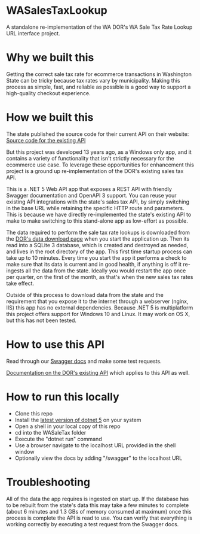 # WASalesTaxLookup
A standalone re-implementation of the WA DOR's WA Sale Tax Rate Lookup URL interface project.

# Why we built this
Getting the correct sale tax rate for ecommerce transactions in Washington State can be tricky because tax rates vary by municipality. Making this process as simple, fast, and reliable as possible is a good way to support a high-quality checkout experience.

# How we built this
The state published the source code for their current API on their website:
[Source code for the existing API](https://dor.wa.gov/taxes-rates/retail-sales-tax/destination-based-sales-tax-and-streamlined-sales-tax/washington-sales-tax-rate-library-source-code)

But this project was developed 13 years ago, as a Windows only app, and it contains a variety of functionality that isn't strictly necessary for the ecommerce use case. To leverage these opportunities for enhancement this project is a ground up re-implementation of the DOR's existing sales tax API. 

This is a .NET 5 Web API app that exposes a REST API with friendly Swagger documentation and OpenAPI 3 support. You can reuse your existing API integrations with the state's sales tax API, by simply switching in the base URL while retaining the specific HTTP route and parameters. This is because we have directly re-implemented the state's existing API to make to make switching to this stand-alone app as low-effort as possible. 

The data required to perform the sale tax rate lookups is downloaded from the [DOR's data download page](https://dor.wa.gov/taxes-rates/sales-and-use-tax-rates/downloadable-database) when you start the application up. Then its read into a SQLite 3 database, which is created and destroyed as needed, and lives in the root directory of the app. This first time startup process can take up to 10 minutes. Every time you start the app it performs a check to make sure that its data is current and in good health, if anything is off it re-ingests all the data from the state. Ideally you would restart the app once per quarter, on the first of the month, as that's when the new sales tax rates take effect.

Outside of this process to download data from the state and the requirement that you expose it to the internet through a webserver (nginx, IIS) this app has no external dependencies. Because .NET 5 is multiplatform this project offers support for Windows 10 and Linux. It may work on OS X, but this has not been tested.

# How to use this API
Read through our [Swagger docs](https://wataxlookup.acceleratenetworks.com/swagger/index.html) and make some test requests.

[Documentation on the DOR's existing API](https://dor.wa.gov/taxes-rates/retail-sales-tax/destination-based-sales-tax-and-streamlined-sales-tax/wa-sales-tax-rate-lookup-url-interface) which applies to this API as well.

# How to run this locally
* Clone this repo
* Install the [latest version of dotnet 5](https://dotnet.microsoft.com/download) on your system
* Open a shell in your local copy of this repo
* cd into the WASaleTax folder
* Execute the "dotnet run" command
* Use a browser navigate to the localhost URL provided in the shell window
* Optionally view the docs by adding "/swagger" to the localhost URL

# Troubleshooting
All of the data the app requires is ingested on start up. If the database has to be rebuilt from the state's data this may take a few minutes to complete (about 6 minutes and 1.3 GBs of memory consumed at maximum) once this process is complete the API is read to use. You can verify that everything is working correctly by executing a test request from the Swagger docs. 
